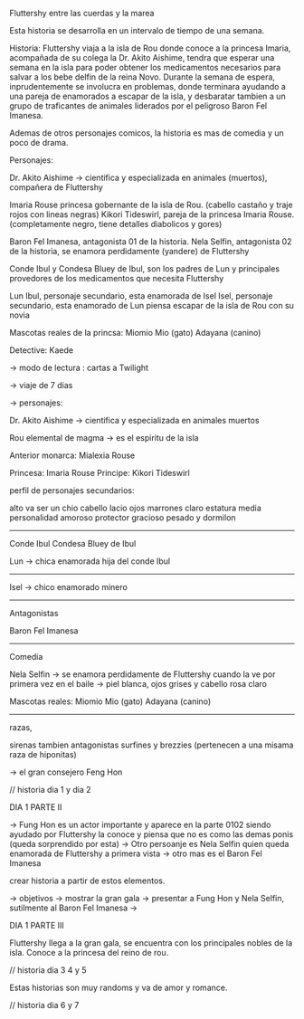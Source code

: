 Fluttershy entre las cuerdas y la marea

Esta historia se desarrolla en un intervalo de tiempo de una semana.

Historia: Fluttershy viaja a la isla de Rou donde conoce a la princesa Imaria, acompañada de su colega la Dr. Akito Aishime, tendra que esperar una semana en 
la isla para poder obtener los medicamentos necesarios para salvar a los bebe delfin de la reina Novo. Durante la semana de espera, inprudentemente se involucra en 
problemas, donde terminara ayudando a una pareja de enamorados a escapar de la isla, y desbaratar tambien a un grupo de traficantes de animales liderados por el 
peligroso Baron Fel Imanesa.

Ademas de otros personajes comicos, la historia es mas de comedia y un poco de drama.

Personajes: 

Dr. Akito Aishime -> cientifica y especializada en animales (muertos), compañera de Fluttershy

Imaria Rouse princesa gobernante de la isla de Rou. (cabello castaño y traje rojos con lineas negras)
Kikori Tideswirl, pareja de la princesa Imaria Rouse. (completamente negro, tiene detalles diabolicos y gores)

Baron Fel Imanesa, antagonista 01 de la historia. 
Nela Selfin, antagonista 02 de la historia, se enamora perdidamente (yandere) de Fluttershy

Conde Ibul y Condesa Bluey de Ibul, son los padres de Lun y principales provedores de los medicamentos que necesita Fluttershy

Lun Ibul, personaje secundario, esta enamorada de Isel
Isel, personaje secundario, esta enamorado de Lun piensa escapar de la isla de Rou con su novia

Mascotas reales de la princsa: Miomio Mio (gato) Adayana (canino)

Detective: Kaede 

-> modo de lectura : cartas a Twilight

-> viaje de 7 dias

-> personajes: 

Dr. Akito Aishime -> cientifica y especializada en animales muertos

Rou elemental de magma -> es el espiritu de la isla

Anterior monarca: Mialexia Rouse

Princesa: Imaria Rouse
Principe: Kikori Tideswirl

perfil de personajes secundarios: 

alto
va ser un chio cabello lacio ojos marrones claro estatura media personalidad amoroso protector gracioso pesado y dormilon


-------------

Conde Ibul 
Condesa Bluey de Ibul

Lun -> chica enamorada hija del conde Ibul

-------------

Isel -> chico enamorado minero

-------------

Antagonistas 

Baron Fel Imanesa

-------------

Comedia

Nela Selfin -> se enamora perdidamente de Fluttershy cuando la ve por primera vez en el baile
            -> piel blanca, ojos grises y cabello rosa claro 
            

Mascotas reales: Miomio Mio (gato) Adayana (canino)


-------------

razas, 

sirenas tambien antagonistas
surfines y brezzies (pertenecen a una misama raza de hiponitas)

-> el gran consejero Feng Hon

// historia dia 1 y dia 2


DIA 1 PARTE II

-> Fung Hon es un actor importante y aparece en la parte 0102 siendo ayudado por Fluttershy la conoce y piensa que no es como las demas ponis (queda sorprendido por esta)
-> Otro persoanje es Nela Selfin quien queda enamorada de Fluttershy a primera vista
-> otro mas es el Baron Fel Imanesa

crear historia a partir de estos elementos.

-> objetivos -> mostrar la gran gala
-> presentar a Fung Hon y Nela Selfin, sutilmente al Baron Fel Imanesa
-> 

DIA 1 PARTE III

Fluttershy llega a la gran gala, se encuentra con los principales nobles de la isla. Conoce a la princesa del reino de rou.






// historia dia 3 4 y 5

Estas historias son muy randoms y va de amor y romance.

// historia dia 6 y 7

